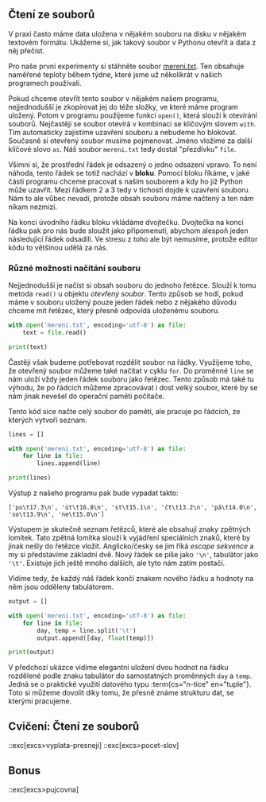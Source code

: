 ## Čtení ze souborů

V praxi často máme data uložena v nějakém souboru na disku v nějakém textovém formátu. Ukážeme si, jak takový soubor v Pythonu otevřít a data z něj přečíst.

Pro naše první experimenty si stáhněte soubor [mereni.txt](assets/mereni.txt). Ten obsahuje naměřené teploty během týdne, které jsme už několikrát v našich programech používali.

Pokud chceme otevřít tento soubor v nějakém našem programu, nejjednodušší je zkopírovat jej do téže složky, ve které máme program uložený. Potom v programu použijeme funkci `open()`, která slouží k otevírání souborů. Nejčastěji se soubor otevírá v kombinaci se klíčovým slovem `with`. Tím automaticky zajistíme uzavření souboru a nebudeme ho blokovat. Současně si otevřený soubor musíme pojmenovat. Jméno vložíme za další klíčové slovo `as`. Náš soubor `mereni.txt` tedy dostal "přezdívku" `file`.

Všimni si, že prostřední řádek je odsazený o jedno odsazení vpravo. To není náhoda, tento řádek se totiž nachází v **bloku**. Pomocí bloku říkáme, v jaké části programu chceme pracovat s naším souborem a kdy ho již Python může uzavřít. Mezi řádkem 2 a 3 tedy v tichosti dojde k uzavření souboru. Nám to ale vůbec nevadí, protože obsah souboru máme načtený a ten nám nikam nezmizí.

Na konci úvodního řádku bloku vkládáme dvojtečku. Dvojtečka na konci řádku pak pro nás bude sloužit jako připomenutí, abychom alespoň jeden následující řádek odsadili. Ve stresu z toho ale být nemusíme, protože editor kódu to většinou udělá za nás.


### Různé možnosti načítání souboru

Nejjednodušší je načíst si obsah souboru do jednoho řetězce. Slouží k tomu metoda `read()` u objektu _otevřený soubor_. Tento způsob se hodí, pokud máme v souboru uložený pouze jeden řádek nebo z nějakého důvodu chceme mít řetězec, který přesně odpovídá uloženému souboru.

```py
with open('mereni.txt', encoding='utf-8') as file:
    text = file.read()

print(text)
```

Častěji však budeme potřebovat rozdělit soubor na řádky. Využijeme toho, že otevřený soubor můžeme také načítat v cyklu `for`. Do proměnné `line` se nám uloží vždy jeden řádek souboru jako řetězec. Tento způsob má také tu výhodu, že po řádcích můžeme zpracovávat i dost velký soubor, které by se nám jinak nevešel do operační paměti počítače.

Tento kód sice načte celý soubor do paměti, ale pracuje po řádcích, ze kterých vytvoří seznam.

```py
lines = []

with open('mereni.txt', encoding='utf-8') as file:
    for line in file:
        lines.append(line)

print(lines)
```

Výstup z našeho programu pak bude vypadat takto:

```shell
['po\t17.3\n', 'út\t16.8\n', 'st\t15.1\n', 'čt\t13.2\n', 'pá\t14.0\n', 'so\t13.9\n', 'ne\t15.8\n']
```

Výstupem je skutečně seznam řetězců, které ale obsahují znaky zpětných lomítek. Tato zpětná lomítka slouží k vyjádření speciálních znaků, které by jinak nešly do řetězce vložit. Anglicko/česky se jim říká _escape sekvence_ a my si představíme základní dvě. Nový řádek se píše jako `'\n'`, tabulátor jako `'\t'`. Existuje jich ještě mnoho dalších, ale tyto nám zatím postačí.

Vidíme tedy, že každý náš řádek končí znakem nového řádku a hodnoty na něm jsou odděleny tabulátorem.

```py
output = []

with open('mereni.txt', encoding='utf-8') as file:
    for line in file:
        day, temp = line.split('\t')
        output.append([day, float(temp)])

print(output)
```

V předchozí ukázce vidíme elegantní uložení dvou hodnot na řádku rozdělené podle znaku tabulátor do samostatných proměnných `day` a `temp`. Jedná se o praktické využití datového typu :term{cs="n-tice" en="tuple"}. Toto si můžeme dovolit díky tomu, že přesně známe strukturu dat, se kterými pracujeme.

## Cvičení: Čtení ze souborů
::exc[excs>vyplata-presneji]
::exc[excs>pocet-slov]

## Bonus
::exc[excs>pujcovna]
